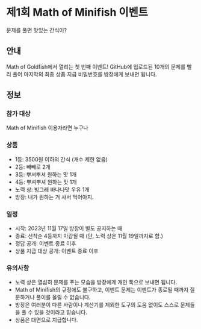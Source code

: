 # 제1회 Math of Minifish 이벤트
문제를 풀면 맛있는 간식이?

## 안내
Math of Goldfish에서 열리는 첫 번째 이벤트!
GitHub에 업로드된 10개의 문제를 빨리 풀어 마지막의 최종 상품 지급 비밀번호를 방장에게 보내면 됩니다.

## 정보
### 참가 대상
Math of Minifish 이용자라면 누구나

### 상품
 - 1등: 3500원 이하의 간식 (개수 제한 없음)
 - 2등: 빼빼로 2개
 - 3등: 뿌셔뿌셔 원하는 맛 1개
 - 4등: 뿌셔뿌셔 원하는 맛 1개
 - 노력 상: 빙그레 바나나맛 우유 1개
 - 방장: 내가 원하는 거 사서 먹어야지.

### 일정
 - 시작: 2023년 11월 17일 방장이 별도 공지하는 때
 - 종료: 선착순 4등까지 마감될 때 (단, 노력 상은 11월 19일까지로 함.)
 - 정답 공개: 이벤트 종료 이후
 - 상품 지급 대상 공개: 이벤트 종료 이후

### 유의사항
 - 노력 상은 열심히 문제를 푸는 모습을 방장에게 개인 톡으로 보내면 됩니다.
 - Math of Minifish의 규정에도 불구하고, 이벤트 문제는 이벤트가 종료될 때까지 질문하거나 풀이를 올릴 수 없습니다.
 - 방장은 여러분이 다른 사람이나 계산기를 제외한 도구의 도움 없이도 스스로 문제들을 풀 수 있을 것이라고 믿습니다.
 - 상품은 대면으로 지급합니다.